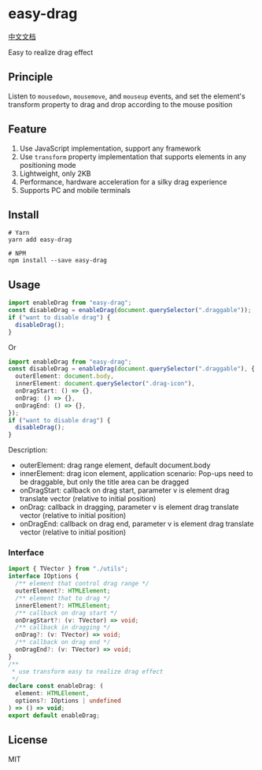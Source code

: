 # easy-drag

[中文文档](https://github.com/junqiuzhang/easy-drag/blob/master/README_zh-CN.md)

Easy to realize drag effect

## Principle

Listen to `mousedown`, `mousemove`, and `mouseup` events, and set the element's transform property to drag and drop according to the mouse position

## Feature

1. Use JavaScript implementation, support any framework
2. Use `transform` property implementation that supports elements in any positioning mode
3. Lightweight, only 2KB
4. Performance, hardware acceleration for a silky drag experience
5. Supports PC and mobile terminals

## Install

```
# Yarn
yarn add easy-drag

# NPM
npm install --save easy-drag

```

## Usage

```ts
import enableDrag from "easy-drag";
const disableDrag = enableDrag(document.querySelector(".draggable"));
if ("want to disable drag") {
  disableDrag();
}
```

Or

```ts
import enableDrag from "easy-drag";
const disableDrag = enableDrag(document.querySelector(".draggable"), {
  outerElement: document.body,
  innerElement: document.querySelector(".drag-icon"),
  onDragStart: () => {},
  onDrag: () => {},
  onDragEnd: () => {},
});
if ("want to disable drag") {
  disableDrag();
}
```

Description:

- outerElement: drag range element, default document.body
- innerElement: drag icon element, application scenario: Pop-ups need to be draggable, but only the title area can be dragged
- onDragStart: callback on drag start, parameter v is element drag translate vector (relative to initial position)
- onDrag: callback in dragging, parameter v is element drag translate vector (relative to initial position)
- onDragEnd: callback on drag end, parameter v is element drag translate vector (relative to initial position)

### Interface

```ts
import { TVector } from "./utils";
interface IOptions {
  /** element that control drag range */
  outerElement?: HTMLElement;
  /** element that to drag */
  innerElement?: HTMLElement;
  /** callback on drag start */
  onDragStart?: (v: TVector) => void;
  /** callback in dragging */
  onDrag?: (v: TVector) => void;
  /** callback on drag end */
  onDragEnd?: (v: TVector) => void;
}
/**
 * use transform easy to realize drag effect
 */
declare const enableDrag: (
  element: HTMLElement,
  options?: IOptions | undefined
) => () => void;
export default enableDrag;
```

## License

MIT
